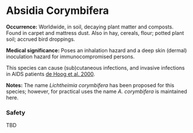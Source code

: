 <!-- TITLE: Absidia Corymbifera -->
<!-- SUBTITLE: A quick summary of Absidia Corymbifera -->

# Absidia Corymbifera
**Occurrence:** Worldwide, in soil, decaying plant matter and composts. Found in carpet and mattress dust. Also in hay, cereals, flour; potted plant soil; accrued bird droppings. 

**Medical significance:** Poses an inhalation hazard and a deep skin (dermal) inoculation hazard  for immunocompromised persons.

This species can cause (sub)cutaneous infections, and invasive infections in AIDS patients [de Hoog et al. 2000](references#hoog-2000). 

**Notes:** The name *Lichtheimia corymbifera* has been proposed for this species; however, for practical uses the name *A. corymbifera* is maintained here.

### Safety
TBD


